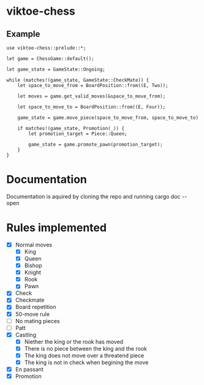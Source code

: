 # viktoe-chess

## Example

```
use viktoe-chess::prelude::*;

let game = ChessGame::default();

let game_state = GameState::Ongoing;

while (matches!(game_state, GameState::CheckMate)) {
    let space_to_move_from = BoardPosition::from((E, Two));

    let moves = game.get_valid_moves(&space_to_move_from);

    let space_to_move_to = BoardPosition::from((E, Four));

    game_state = game.move_piece(space_to_move_from, space_to_move_to)

    if matches!(game_state, Promotion(_)) {
        let promotion_target = Piece::Queen;

        game_state = game.promote_pawn(promotion_target);
    }
}
```

# Documentation

Documentation is aquired by cloning the repo and running cargo doc --open

# Rules implemented
- [x] Normal moves
    - [x] King
    - [x] Queen
    - [x] Bishop
    - [x] Knight
    - [x] Rook
    - [x] Pawn
- [x] Check
- [x] Checkmate
- [x] Board repetition
- [x] 50-move rule
- [ ] No mating pieces
- [ ] Patt
- [x] Castling
    - [x] Niether the king or the rook has moved
    - [x] There is no piece between the king and the rook
    - [x] The king does not move over a threatend piece
    - [x] The king is not in check when begining the move
- [x] En passant
- [x] Promotion
